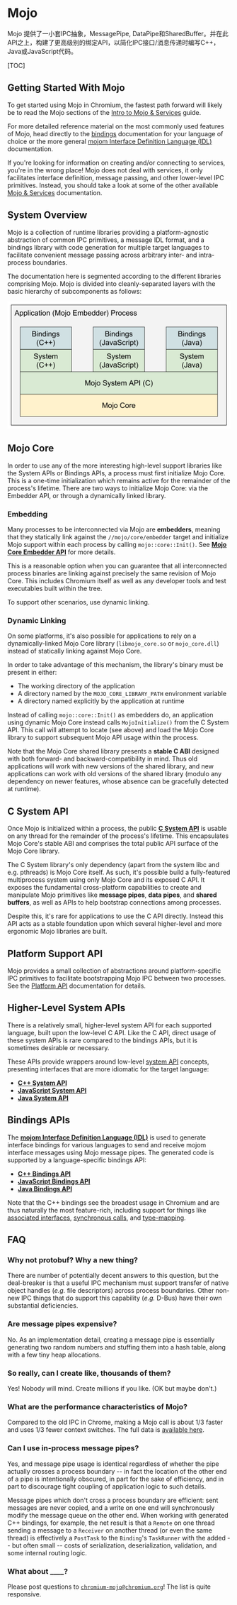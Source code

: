 # Mojo

Mojo 提供了一小套IPC抽象，MessagePipe, DataPipe和SharedBuffer。并在此API之上，构建了更高级别的绑定API，以简化IPC接口/消息传递时编写C++，Java或JavaScript代码。

[TOC]

## Getting Started With Mojo

To get started using Mojo in Chromium, the fastest path forward will likely be
to read the Mojo sections of the
[Intro to Mojo &amp; Services](/docs/mojo_and_services.md) guide.

For more detailed reference material on the most commonly used features of Mojo,
head directly to the [bindings](#Bindings-APIs) documentation for your language
of choice or the more general
[mojom Interface Definition Language (IDL)](/mojo/public/tools/bindings/README.md)
documentation.

If you're looking for information on creating and/or connecting to services,
you're in the wrong place! Mojo does not deal with services, it only facilitates
interface definition, message passing, and other lower-level IPC primitives.
Instead, you should take a look at some of the other available
[Mojo &amp; Services](/docs/README.md#Mojo-Services) documentation.

## System Overview

Mojo is a collection of runtime libraries providing a platform-agnostic
abstraction of common IPC primitives, a message IDL format, and a bindings
library with code generation for multiple target languages to facilitate
convenient message passing across arbitrary inter- and intra-process boundaries.

The documentation here is segmented according to the different libraries
comprising Mojo. Mojo is divided into cleanly-separated layers with the basic
hierarchy of subcomponents as follows:

![Mojo Library Layering: Core on bottom, language bindings on top, public system support APIs in the middle](/docs/images/mojo_stack.png)

## Mojo Core
In order to use any of the more interesting high-level support libraries like
the System APIs or Bindings APIs, a process must first initialize Mojo Core.
This is a one-time initialization which remains active for the remainder of the
process's lifetime. There are two ways to initialize Mojo Core: via the Embedder
API, or through a dynamically linked library.

### Embedding
Many processes to be interconnected via Mojo are **embedders**, meaning that
they statically link against the `//mojo/core/embedder` target and initialize
Mojo support within each process by calling `mojo::core::Init()`. See
[**Mojo Core Embedder API**](/mojo/core/embedder/README.md) for more details.

This is a reasonable option when you can guarantee that all interconnected
process binaries are linking against precisely the same revision of Mojo Core.
This includes Chromium itself as well as any developer tools and test
executables built within the tree.

To support other scenarios, use dynamic linking.

### Dynamic Linking
On some platforms, it's also possible for applications to rely on a
dynamically-linked Mojo Core library (`libmojo_core.so` or `mojo_core.dll`)
instead of statically linking against Mojo Core.

In order to take advantage of this mechanism, the library's binary must be
present in either:

  - The working directory of the application
  - A directory named by the `MOJO_CORE_LIBRARY_PATH` environment variable
  - A directory named explicitly by the application at runtime

Instead of calling `mojo::core::Init()` as embedders do, an application using
dynamic Mojo Core instead calls `MojoInitialize()` from the C System API. This
call will attempt to locate (see above) and load the Mojo Core library to
support subsequent Mojo API usage within the process.

Note that the Mojo Core shared library presents a **stable C ABI** designed with
both forward- and backward-compatibility in mind. Thus old applications will
work with new versions of the shared library, and new applications can work
with old versions of the shared library (modulo any dependency on newer
features, whose absence can be gracefully detected at runtime).

## C System API
Once Mojo is initialized within a process, the public
[**C System API**](/mojo/public/c/system/README.md) is usable on any thread for
the remainder of the process's lifetime. This encapsulates Mojo Core's stable
ABI and comprises the total public API surface of the Mojo Core library.

The C System library's only dependency (apart from the system libc and e.g.
pthreads) is Mojo Core itself. As such, it's possible build a fully-featured
multiprocess system using only Mojo Core and its exposed C API. It exposes the
fundamental cross-platform capabilities to create and manipulate Mojo primitives
like **message pipes**, **data pipes**, and **shared buffers**, as well as APIs
to help bootstrap connections among processes.

Despite this, it's rare for applications to use the C API directly. Instead this
API acts as a stable foundation upon which several higher-level and more
ergonomic Mojo libraries are built.

## Platform Support API
Mojo provides a small collection of abstractions around platform-specific IPC
primitives to facilitate bootstrapping Mojo IPC between two processes. See the
[Platform API](/mojo/public/cpp/platform/README.md) documentation for details.

## Higher-Level System APIs
There is a relatively small, higher-level system API for each supported
language, built upon the low-level C API. Like the C API, direct usage of these
system APIs is rare compared to the bindings APIs, but it is sometimes desirable
or necessary.

These APIs provide wrappers around low-level [system API](#C-System-API)
concepts, presenting interfaces that are more idiomatic for the target language:

- [**C++ System API**](/mojo/public/cpp/system/README.md)
- [**JavaScript System API**](/third_party/blink/renderer/core/mojo/README.md)
- [**Java System API**](/mojo/public/java/system/README.md)

## Bindings APIs
The [**mojom Interface Definition Language (IDL)**](/mojo/public/tools/bindings/README.md)
is used to generate interface bindings for various languages to send and receive
mojom interface messages using Mojo message pipes. The generated code is
supported by a language-specific bindings API:

- [**C++ Bindings API**](/mojo/public/cpp/bindings/README.md)
- [**JavaScript Bindings API**](/mojo/public/js/README.md)
- [**Java Bindings API**](/mojo/public/java/bindings/README.md)

Note that the C++ bindings see the broadest usage in Chromium and are thus
naturally the most feature-rich, including support for things like
[associated interfaces](/mojo/public/cpp/bindings/README.md#Associated-Interfaces),
[synchronous calls](/mojo/public/cpp/bindings/README.md#Synchronous-Calls), and
[type-mapping](/mojo/public/cpp/bindings/README.md#Type-Mapping).

## FAQ

### Why not protobuf? Why a new thing?
There are number of potentially decent answers to this question, but the
deal-breaker is that a useful IPC mechanism must support transfer of native
object handles (*e.g.* file descriptors) across process boundaries. Other
non-new IPC things that do support this capability (*e.g.* D-Bus) have their own
substantial deficiencies.

### Are message pipes expensive?
No. As an implementation detail, creating a message pipe is essentially
generating two random numbers and stuffing them into a hash table, along with a
few tiny heap allocations.

### So really, can I create like, thousands of them?
Yes! Nobody will mind. Create millions if you like. (OK but maybe don't.)

### What are the performance characteristics of Mojo?
Compared to the old IPC in Chrome, making a Mojo call is about 1/3 faster and uses
1/3 fewer context switches. The full data is [available here](https://docs.google.com/document/d/1n7qYjQ5iy8xAkQVMYGqjIy_AXu2_JJtMoAcOOupO_jQ/edit).

### Can I use in-process message pipes?
Yes, and message pipe usage is identical regardless of whether the pipe actually
crosses a process boundary -- in fact the location of the other end of a pipe is
intentionally obscured, in part for the sake of efficiency, and in part to
discourage tight coupling of application logic to such details.

Message pipes which don't cross a process boundary are efficient: sent messages
are never copied, and a write on one end will synchronously modify the message
queue on the other end. When working with generated C++ bindings, for example,
the net result is that a `Remote` on one thread sending a message to a
`Receiver` on another thread (or even the same thread) is effectively a
`PostTask` to the `Binding`'s `TaskRunner` with the added -- but often small --
costs of serialization, deserialization, validation, and some internal routing
logic.

### What about ____?

Please post questions to
[`chromium-mojo@chromium.org`](https://groups.google.com/a/chromium.org/forum/#!forum/chromium-mojo)!
The list is quite responsive.

